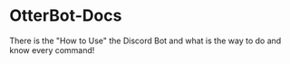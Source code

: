 # OtterBot-Docs
There is the "How to Use" the Discord Bot and what is the way to do and know every command!
